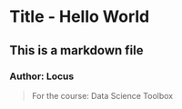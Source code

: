 Title - Hello World
========================================================


## This is a markdown file
### Author:  Locus

> For the course:  Data Science Toolbox
